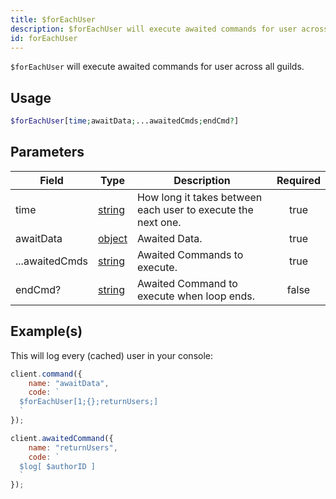```yaml
---
title: $forEachUser
description: $forEachUser will execute awaited commands for user across all guilds.
id: forEachUser
---
```


`$forEachUser` will execute awaited commands for user across all guilds.

## Usage

```php
$forEachUser[time;awaitData;...awaitedCmds;endCmd?]
```

## Parameters

| Field          | Type                                                                                              | Description                                                  | Required |
| -------------- | ------------------------------------------------------------------------------------------------- | ------------------------------------------------------------ | :------: |
| time           | [string](https://developer.mozilla.org/en-US/docs/Web/JavaScript/Reference/Global_Objects/String) | How long it takes between each user to execute the next one. |   true   |
| awaitData      | [object](https://developer.mozilla.org/en-US/docs/Web/JavaScript/Reference/Global_Objects/Object) | Awaited Data.                                                |   true   |
| ...awaitedCmds | [string](https://developer.mozilla.org/en-US/docs/Web/JavaScript/Reference/Global_Objects/String) | Awaited Commands to execute.                                 |   true   |
| endCmd?        | [string](https://developer.mozilla.org/en-US/docs/Web/JavaScript/Reference/Global_Objects/String) | Awaited Command to execute when loop ends.                   |  false   |

## Example(s)

This will log every (cached) user in your console:

```javascript
client.command({
    name: "awaitData",
    code: `
  $forEachUser[1;{};returnUsers;]
  `
});

client.awaitedCommand({
    name: "returnUsers",
    code: `
  $log[ $authorID ]
  `
});
```
